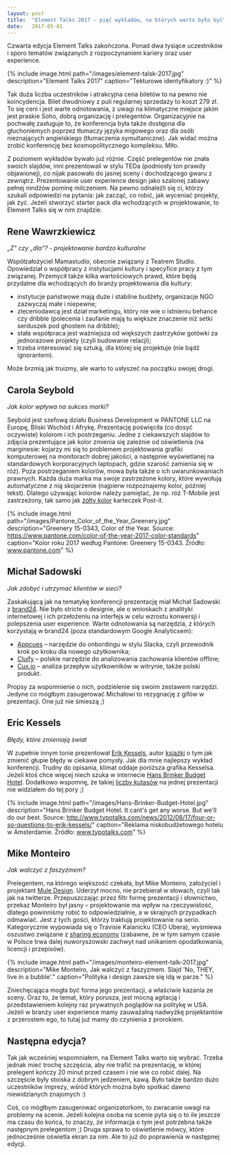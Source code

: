 ```yaml
---
layout: post
title:  "Element Talks 2017 – pięć wykładów, na których warto było być"
date:   2017-05-01
---
```


Czwarta edycja Element Talks zakończona. Ponad dwa tysiące uczestników i sporo tematów związanych z rozpoczynaniem kariery oraz user experience.


{% include image.html path="/images/element-talsk-2017.jpg" description="Element Talks 2017" caption="Tekturowe identyfikatory :)" %}

Tak duża liczba uczestników i atrakcyjna cena biletów to na pewno nie koincydencja. Bilet dwudniowy z puli regularnej sprzedaży to koszt 279 zł. To się ceni i jest warte odnotowania, z uwagi na klimatyczne miejsce jakim jest praskie Soho, dobrą organizację i prelegentów. Organizacyjnie na pochwałę zasługuje to, że konferencja była także dostępna dla głuchoniemych poprzez tłumaczy języka migowego oraz dla osób nieznających angielskiego (tłumaczenia symultaniczne). Jak widać można zrobić konferencję bez kosmopolitycznego kompleksu. Miło.

Z poziomem wykładów bywało już różnie. Część prelegentów nie znała swoich slajdów, inni prezentowali w stylu TEDa (podniosły ton prawdy objawionej), co nijak pasowało do jasnej sceny i dochodzącego gwaru z zewnątrz. Prezentowanie user experience design jako szalonej zabawy pełnej nindżów pominę milczeniem. Na pewno odnaleźli się ci, którzy szukali odpowiedzi na pytania: jak zacząć, co robić, jak wyceniać projekty, jak żyć. Jeżeli stworzyć starter pack dla wchodzących w projektowanie, to Element Talks się w nim znajdzie.

## Rene Wawrzkiewicz

_„Z" czy „dla"? - projektowanie bardzo kulturalne_

Współzałożyciel Mamastudio, obecnie związany z Teatrem Studio. Opowiedział o współpracy z instytucjami kultury i specyfice pracy z tym związanej. Przemycił także kilka wartościowych prawd, które będą przydatne dla wchodzących do branży projektowania dla kultury:

- instytucje państwowe mają duże i stabilne budżety, organizacje NGO zazwyczaj małe i niepewne;
- zleceniodawcą jest dział marketingu, który nie wie o istnieniu behance czy dribble (polecenia i zaufanie mają tu większe znaczenie niż setki serduszek pod ghostem na dribble);
- stała współpraca jest ważniejsza od większych zastrzyków gotówki za jednorazowe projekty (czyli budowanie relacji);
- trzeba interesować się sztuką, dla której się projektuje (nie bądź ignorantem).

Może brzmią jak truizmy, ale warto to usłyszeć na początku swojej drogi.

## Carola Seybold

_Jak kolor wpływa na sukces marki?_

Seybold jest szefową działu Business Development w PANTONE LLC na Europę, Bliski Wschód i Afrykę. Prezentację poświęciła (co dosyć oczywiste) kolorom i ich postrzeganiu. Jedne z ciekawszych slajdów to zdjęcia prezentujące jak kolor zmienia się zależnie od oświetlenia (na marginesie: kojarzy mi się to problemem projektowania grafiki komputerowej na monitorach dobrej jakości, a następnie wyświetlanej na standardowych korporacyjnych laptopach, gdzie szarość zamienia się w róż). Poza postrzeganiem kolorów, mowa była także o ich uwarunkowaniach prawnych. Każda duża marka ma swoje zastrzeżone kolory, które wywołują automatyczne z nią skojarzenie (najpierw rozpoznajemy kolor, później tekst). Dlatego używając kolorów należy pamiętać, że np. róż T-Mobile jest zastrzeżony, tak samo jak [żółty kolor](http://www.3mproductivity.com/IDCSalesCentral/SOSD_Brand_Guidelines_QuickReferenceGuides_02.29.16.pdf) karteczek Post-it.

{% include image.html path="/images/Pantone_Color_of_the_Year_Greenery.jpg" description="Greenery 15-0343, Color of the Year. Source: https://www.pantone.com/color-of-the-year-2017-color-standards" caption="Kolor roku 2017 według Pantone: Greenery 15-0343. Źródło: www.pantone.com" %}

## Michał Sadowski

_Jak zdobyć i utrzymać klientów w sieci?_

Zaskakującą jak na tematykę konferencji prezentację miał Michał Sadowski z [brand24](https://brand24.pl/). Nie było stricte o designie, ale o wnioskach z analityki internetowej i ich przełożeniu na interfejs w celu wzrostu konwersji i polepszenia user experience. Warte odnotowania są narzędzia, z których korzystają w brand24 (poza standardowym Google Analyticsem):

- [Appcues](https://www.appcues.com/) – narzędzie do onbordingu w stylu Slacka, czyli przewodnik krok po kroku dla nowego użytkownika;
- [Cluify](http://cluify.com/) – polskie narzędzie do analizowania zachowania klientów offline;
- [Cux.io](http://cux.io/) – analiza przepływ użytkowników w witrynie, także polski produkt.

Propsy za wspomnienie o nich, podzielenie się swoim zestawem narzędzi. Jedyne co mógłbym zasugerować Michałowi to rezygnację z gifów w prezentacji. One już nie śmieszą ;)

## Eric Kessels

_Błędy, które zmieniają świat_

W zupełnie innym tonie prezentował [Erik Kessels](http://www.kesselskramer.com/), autor [książki](http://www.bookoff.pl/product-pol-21536-Failed-it-How-to-turn-mistakes-into-ideas-and-other-advice-for-successfully-screwing-up.html) o tym jak zmienić głupie błędy w ciekawe pomysły. Jak dla mnie najlepszy wykład konferencji. Trudny do opisania, klimat oddaje poniższa grafika Kesselsa. Jeżeli ktoś chce więcej niech szuka w internecie [Hans Brinker Budget Hotel](https://duckduckgo.com/?q=hans+brinker+budget+hotel&t=ffab&iar=images&iax=1&ia=images). Dodatkowo wspomnę, że takiej [liczby kutasów](http://kesselskramerpublishing.com/catalogue/useful-photography-13/) na jednej prezentacji nie widziałem do tej pory ;)

{% include image.html path="/images/Hans-Brinker-Budget-Hotel.jpg" description="Hans Brinker Budget Hotel. It cant's get any worse. But we'll do our best. Source: http://www.typotalks.com/news/2012/08/17/four-or-so-questions-to-erik-kessels/" caption="Reklama niskobudżetowego hotelu w Amsterdamie. Źródło: www.typotalks.com" %}

## Mike Monteiro

_Jak walczyć z faszyzmem?_

Prelegentem, na którego większość czekała, był Mike Monteiro, założyciel i projektant [Mule Design](http://muledesign.com/). Uderzył mocno, nie przebierał w słowach, czyli tak jak na twitterze. Przepuszczając przez filtr formę prezentacji i  słownictwo, przekaz Monteiro był jasny – projektowanie ma wpływ na rzeczywistość, dlatego powinniśmy robić to odpowiedzialnie, a w skrajnych przypadkach odmawiać. Jest z tych gości, którzy traktują projektowanie na serio. Kategorycznie wypowiada się o Travisie Kalanicku (CEO Ubera), wyśmiewa oszustwo związane z [sharing economy](https://en.wikipedia.org/wiki/Sharing_economy) (zabawne, że w tym samym czasie w Polsce trwa dalej nuworyszowski zachwyt nad unikaniem opodatkowania, licencji i przepisów).

{% include image.html path="/images/monteiro-element-talk-2017.jpg" description="Mike Monteiro, Jak walczyć z faszyzmem. Slajd 'No, THEY, live in a bubble'." caption="Polityka i design zawsze się idą w parze." %}

Zniechęcająca mogła być forma jego prezentacji, a właściwie kazania ze sceny. Oraz to, że temat, który porusza, jest mocną agitacją i przedstawieniem kolejny raz prywatnych poglądów na politykę w USA. Jeżeli w branży user experience mamy zauważalną nadwyżkę projektantów z przerostem ego, to tutaj już mamy do czynienia z prorokiem.

## Następna edycja?

Tak jak wcześniej wspomniałem, na Element Talks warto się wybrać. Trzeba jednak mieć trochę szczęścia, aby nie trafić na prezentację, w której prelegent kończy 20 minut przed czasem i nie wie co robić dalej. Na szczęście były stoiska z dobrym jedzeniem, kawą. Było także bardzo dużo uczestników imprezy, wśród których można było spotkać dawno niewidzianych znajomych :)

Coś, co mógłbym zasugerować organizatorkom, to zwracanie uwagi na problemy na scenie. Jeżeli kolejna osoba na scenie pyta się o to ile jeszcze ma czasu do końca, to znaczy, że informacja o tym jest potrzebna także następnym prelegentom ;) Druga sprawa to oświetlenie mówcy, które jednocześnie oświetla ekran za nim. Ale to już do poprawienia w następnej edycji.